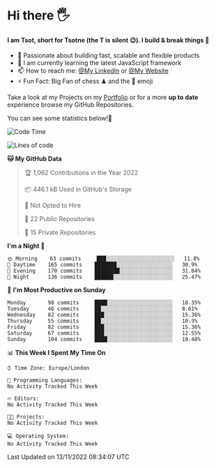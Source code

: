 # Hi there :raised_hand_with_fingers_splayed:
#### I am Tsot, short for Tsotne (the T is silent :wink:). I build & break things :space_invader:
- :telescope: Passionate about building fast, scalable and flexible products
- :seedling: I am currently learning the latest JavaScript framework 
- :mailbox: How to reach me: [@My LinkedIn](https://www.linkedin.com/in/tsotne-gvadzabia/) or [@My Website](https://tsotne.co.uk/contact)
- :zap: Fun Fact: Big Fan of chess ♟ and the 👾 emoji

Take a look at my Projects on my [Portfolio](https://tsotne.co.uk/) or for a more **up to date** experience browse my GitHub Repositories.

You can see some statistics below!:space_invader:
<!--START_SECTION:waka-->
![Code Time](http://img.shields.io/badge/Code%20Time-761%20hrs%202%20mins-blue)

![Lines of code](https://img.shields.io/badge/From%20Hello%20World%20I%27ve%20Written-651%20Thousand%20lines%20of%20code-blue)

**🐱 My GitHub Data** 

> 🏆 1,062 Contributions in the Year 2022
 > 
> 📦 446.1 kB Used in GitHub's Storage 
 > 
> 🚫 Not Opted to Hire
 > 
> 📜 22 Public Repositories 
 > 
> 🔑 15 Private Repositories  
 > 
**I'm a Night 🦉** 

```text
🌞 Morning    63 commits     ███░░░░░░░░░░░░░░░░░░░░░░   11.8% 
🌆 Daytime    165 commits    ███████░░░░░░░░░░░░░░░░░░   30.9% 
🌃 Evening    170 commits    ████████░░░░░░░░░░░░░░░░░   31.84% 
🌙 Night      136 commits    ██████░░░░░░░░░░░░░░░░░░░   25.47%

```
📅 **I'm Most Productive on Sunday** 

```text
Monday       98 commits     ████░░░░░░░░░░░░░░░░░░░░░   18.35% 
Tuesday      46 commits     ██░░░░░░░░░░░░░░░░░░░░░░░   8.61% 
Wednesday    82 commits     ███░░░░░░░░░░░░░░░░░░░░░░   15.36% 
Thursday     55 commits     ██░░░░░░░░░░░░░░░░░░░░░░░   10.3% 
Friday       82 commits     ███░░░░░░░░░░░░░░░░░░░░░░   15.36% 
Saturday     67 commits     ███░░░░░░░░░░░░░░░░░░░░░░   12.55% 
Sunday       104 commits    ████░░░░░░░░░░░░░░░░░░░░░   19.48%

```


📊 **This Week I Spent My Time On** 

```text
⌚︎ Time Zone: Europe/London

💬 Programming Languages: 
No Activity Tracked This Week

🔥 Editors: 
No Activity Tracked This Week

🐱‍💻 Projects: 
No Activity Tracked This Week

💻 Operating System: 
No Activity Tracked This Week

```


 Last Updated on 13/11/2022 08:34:07 UTC
<!--END_SECTION:waka-->
